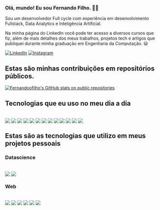 ### Olá, mundo! Eu sou Fernando Filho. 🤙🏻
Sou um desenvolvedor Full cycle com experiência em desenvolvimento Fullstack, Data Analytics e Inteligência Artificial.


Na minha página do LinkedIn você pode ter acesso a diversos cursos que fiz, além de mais detalhes dos meus trabalhos, projetos tech e artigos que publiquei durante minha graduação em Engenharia da Computação. 😃

[![LinkedIn](    https://img.shields.io/badge/LinkedIn-0077B5?style=for-the-badge&logo=linkedin&logoColor=white)](https://www.linkedin.com/in/fernandoofilho/)
[![Instagram](https://img.shields.io/badge/Instagram-E4405F?style=for-the-badge&logo=instagram&logoColor=white)](https://www.instagram.com/fernandoofilho/)

## Estas são minhas contribuições em repositórios públicos. 
[![Fernandoofilho's GitHub stats on public repositories](https://github-readme-stats.vercel.app/api?username=fernandoofilho)](https://github.com/fernandoofilho/github-readme-stats)


## Tecnologias que eu uso no meu dia a dia

<div style="display: inline_block">
<br/>
<img align="center" alt"html5" src="https://img.shields.io/badge/HTML5-E34F26?style=for-the-badge&logo=html5&logoColor=white"? style=for-the-badge&logo=html5&logoColor=white"/>
<img align="center" alt"html5" src="https://img.shields.io/badge/CSS3-1572B6?style=for-the-badge&logo=css3&logoColor=white"? style=for-the-badge&logo=html5&logoColor=white"/>
<img align="center" alt"html5" src="https://img.shields.io/badge/JavaScript-F7DF1E?style=for-the-badge&logo=javascript&logoColor=black"? style=for-the-badge&logo=html5&logoColor=white"/>
<img align="center" alt"html5" src="https://img.shields.io/badge/Node.js-43853D?style=for-the-badge&logo=node.js&logoColor=white"? style=for-the-badge&logo=html5&logoColor=white"/>
<img align="center" alt"html5" src="https://img.shields.io/badge/TypeScript-007ACC?style=for-the-badge&logo=typescript&logoColor=white"? style=for-the-badge&logo=html5&logoColor=white"/>
<img align="center" alt"html5" src="https://img.shields.io/badge/React-20232A?style=for-the-badge&logo=react&logoColor=61DAFB"? style=for-the-badge&logo=html5&logoColor=white"/>
<img align="center" alt"html5" src="https://img.shields.io/badge/C%23-239120?style=for-the-badge&logo=c-sharp&logoColor=white"? style=for-the-badge&logo=html5&logoColor=white"/>
<img align="center" alt"html5" src="https://img.shields.io/badge/MongoDB-4EA94B?style=for-the-badge&logo=mongodb&logoColor=white"? style=for-the-badge&logo=html5&logoColor=white"/>
<img align="center" alt"html5" src="https://img.shields.io/badge/MySQL-005C84?style=for-the-badge&logo=mysql&logoColor=white"? style=for-the-badge&logo=html5&logoColor=white"/>
<img align="center" alt"html5" src="https://img.shields.io/badge/PostgreSQL-316192?style=for-the-badge&logo=postgresql&logoColor=white"? style=for-the-badge&logo=html5&logoColor=white"/>
<img align="center" alt"html5" src="https://img.shields.io/badge/Amazon_AWS-232F3E?style=for-the-badge&logo=amazon-aws&logoColor=white"? style=for-the-badge&logo=html5&logoColor=white"/>
<img align="center" alt"html5" src="https://img.shields.io/badge/Google_Cloud-4285F4?style=for-the-badge&logo=google-cloud&logoColor=white"? style=for-the-badge&logo=html5&logoColor=white"/>
<img align="center" alt"html5" src="https://img.shields.io/badge/Django-092E20?style=for-the-badge&logo=django&logoColor=white"? style=for-the-badge&logo=html5&logoColor=white"/>
</div>

## Estas são as tecnologias que utilizo em meus projetos pessoais

### Datascience 
<div style="display: inline_block">
<br/>
<img align="center" alt"html5" src="https://img.shields.io/badge/Python-3776AB?style=for-the-badge&logo=python&logoColor=white"? style=for-the-badge&logo=html5&logoColor=white"/>
<img align="center" alt"html5" src="https://img.shields.io/badge/TensorFlow-FF6F00?style=for-the-badge&logo=tensorflow&logoColor=white"? style=for-the-badge&logo=html5&logoColor=white"/>
</div>

### Web
<div style="display: inline_block">
<br/>
<img align="center" alt"html5" src="https://img.shields.io/badge/HTML5-E34F26?style=for-the-badge&logo=html5&logoColor=white"? style=for-the-badge&logo=html5&logoColor=white"/>
<img align="center" alt"html5" src="https://img.shields.io/badge/CSS3-1572B6?style=for-the-badge&logo=css3&logoColor=white"? style=for-the-badge&logo=html5&logoColor=white"/>
<img align="center" alt"html5" src="https://img.shields.io/badge/JavaScript-F7DF1E?style=for-the-badge&logo=javascript&logoColor=black"? style=for-the-badge&logo=html5&logoColor=white"/>
<img align="center" alt"html5" src="https://img.shields.io/badge/Node.js-43853D?style=for-the-badge&logo=node.js&logoColor=white"? style=for-the-badge&logo=html5&logoColor=white"/>
<img align="center" alt"html5" src="https://img.shields.io/badge/React-20232A?style=for-the-badge&logo=react&logoColor=61DAFB"? style=for-the-badge&logo=html5&logoColor=white"/>
<img align="center" alt"html5" src="https://img.shields.io/badge/MongoDB-4EA94B?style=for-the-badge&logo=mongodb&logoColor=white"? style=for-the-badge&logo=html5&logoColor=white"/>
</div>
